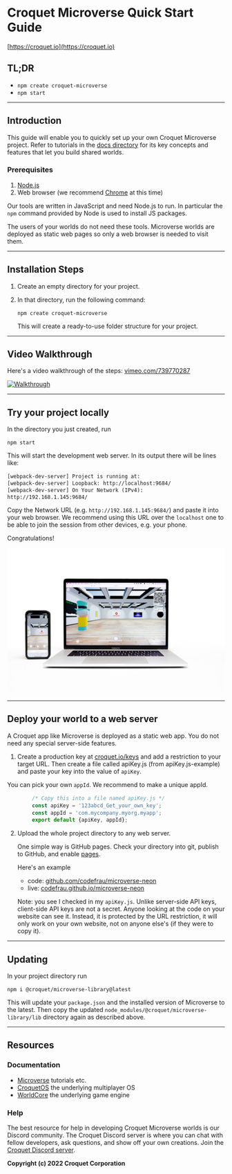 # Croquet Microverse Quick Start Guide

[https://croquet.io](https://croquet.io)

## TL;DR

* `npm create croquet-microverse`
* `npm start`

---
## Introduction

This guide will enable you to quickly set up your own Croquet Microverse project. Refer to tutorials in the [docs directory](index.md) for its key concepts and features that let you build shared worlds.

### Prerequisites

1. [Node.js](https://nodejs.org/)
2. Web browser (we recommend [Chrome](https://chrome.google.com/) at this time)

Our tools are written in JavaScript and need Node.js to run. In particular the `npm` command provided by Node is used to install JS packages.

The users of your worlds do not need these tools. Microverse worlds are deployed as static web pages so only a web browser is needed to visit them.

---
## Installation Steps

1. Create an empty directory for your project.
2. In that directory, run the following command:

       npm create croquet-microverse

   This will create a ready-to-use folder structure for your project.

---
## Video Walkthrough
Here's a video walkthrough of the steps: [vimeo.com/739770287](https://vimeo.com/739770287)


[![Walkthrough](https://croquet.io/images/videos/thumbnails/howto-microverse.jpg)](https://vimeo.com/739770287)

---
## Try your project locally

In the directory you just created, run

    npm start

This will start the development web server. In its output there will be lines like:

    [webpack-dev-server] Project is running at:
    [webpack-dev-server] Loopback: http://localhost:9684/
    [webpack-dev-server] On Your Network (IPv4): http://192.168.1.145:9684/

Copy the Network URL (e.g. `http://192.168.1.145:9684/`) and paste it into your web browser. We recommend using this URL over the `localhost` one to be able to join the session from other devices, e.g. your phone.

Congratulations!

<p align="center">
<img src="./assets/shared-space.jpg" width="640"/>
</p>

---

## Deploy your world to a web server

A Croquet app like Microverse is deployed as a static web app. You do not need any special server-side features.

1. Create a production key at [croquet.io/keys](https://croquet.io/keys/) and add a restriction to your target URL. Then create a file called apiKey.js (from apiKey.js-example) and paste your key into the value of `apiKey`.

You can pick your own `appId`. We recommend to make a unique appId.

```JavaScript
        /* Copy this into a file named apiKey.js */
        const apiKey = '123abcd_Get_your_own_key';
        const appId = 'com.mycompany.myorg.myapp';
        export default {apiKey, appId};
```

2. Upload the whole project directory to any web server.

    One simple way is GitHub pages. Check your directory into git, publish to GitHub, and enable [pages](https://pages.github.com).

    Here's an example
    * code: [github.com/codefrau/microverse-neon](https://github.com/codefrau/microverse-neon)
    * live: [codefrau.github.io/microverse-neon](https://codefrau.github.io/microverse-neon/)

    Note: you see I checked in my `apiKey.js`. Unlike server-side API keys, client-side API keys are not a secret. Anyone looking at the code on your website can see it. Instead, it is protected by the URL restriction, it will only work on your own website, not on anyone else's (if they were to copy it).

---
## Updating

In your project directory run

    npm i @croquet/microverse-library@latest

This will update your `package.json` and the installed version of Microverse to the latest. Then copy the updated `node_modules/@croquet/microverse-library/lib` directory again as described above.

---
## Resources

### Documentation
  - [Microverse](index.md) tutorials etc.
  - [CroquetOS](https://croquet.io/docs/croquet/) the underlying multiplayer OS
  - [WorldCore](https://croquet.io/docs/worldcore) the underlying game engine

### Help

   The best resource for help in developing Croquet Microverse worlds is our Discord community. The Croquet Discord server is where you can chat with fellow developers, ask questions, and show off your own creations. Join the [Croquet Discord server](https://croquet.io/discord/).

**Copyright (c) 2022 Croquet Corporation**
